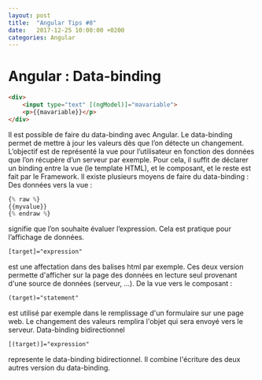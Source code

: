 ```yaml
---
layout: post
title:  "Angular Tips #8"
date:   2017-12-25 10:00:00 +0200
categories: Angular
---
```

# Angular : Data-binding

```html
<div>
	<input type="text" [(ngModel)]="mavariable">
	<p>{{mavariable}}</p>
</div>
```

Il est possible de faire du data-binding avec Angular. Le data-binding permet de mettre à jour les valeurs dès que l’on détecte un changement. L’objectif est de représenté la vue pour l’utilisateur en fonction des données que l’on récupère d’un serveur par exemple. Pour cela, il suffit de déclarer un binding entre la vue (le template HTML), et le composant, et le reste est fait par le Framework. Il existe plusieurs moyens de faire du data-binding :
Des données vers la vue :
```javascript
{% raw %}
{{myvalue}}
{% endraw %}
```

signifie que l’on souhaite évaluer l’expression. Cela est pratique pour l’affichage de données.

```html
[target]="expression"
```

est une affectation dans des balises html par exemple.
Ces deux version permette d'afficher sur la page des données en lecture seul provenant d'une source de données (serveur, ...).
De la vue vers le composant :

```html
(target)="statement"
```

est utilisé par exemple dans le remplissage d'un formulaire sur une page web. Le changement des valeurs remplira l'objet qui sera envoyé vers le serveur.
Data-binding bidirectionnel

```html
[(target)]="expression"
```

represente le data-binding bidirectionnel. Il combine l'écriture des deux autres version du data-binding.